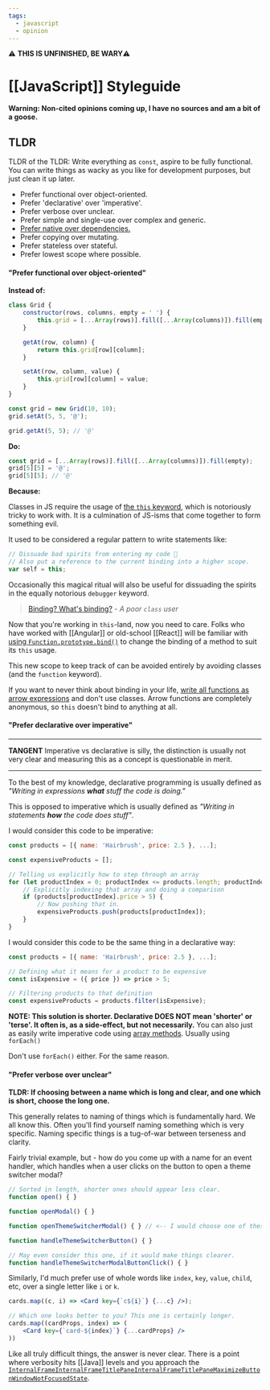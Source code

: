 ```yaml
---
tags:
  - javascript
  - opinion
---
```

⚠️ **THIS IS UNFINISHED, BE WARY**⚠️ 

# [[JavaScript]] Styleguide

**Warning: Non-cited opinions coming up, I have no sources and am a bit of a goose.**

## TLDR

TLDR of the TLDR: Write everything as `const`, aspire to be fully functional.
You can write things as wacky as you like for development purposes, but just clean it up later.

- Prefer functional over object-oriented.
- Prefer 'declarative' over 'imperative'.
- Prefer verbose over unclear.
- Prefer simple and single-use over complex and generic.
- [Prefer native over dependencies.](#Don't%20Use%20Lodash)
- Prefer copying over mutating.
- Prefer stateless over stateful.
- Prefer lowest scope where possible.

#### "Prefer functional over object-oriented"

**Instead of:**
```js
class Grid {
	constructor(rows, columns, empty = ' ') {
		this.grid = [...Array(rows)].fill([...Array(columns)]).fill(empty);
	}

	getAt(row, column) {
		return this.grid[row][column];
	}

	setAt(row, column, value) {
		this.grid[row][column] = value;
	}
}

const grid = new Grid(10, 10);
grid.setAt(5, 5, '@');

grid.getAt(5, 5); // '@'
```

**Do:**
```js
const grid = [...Array(rows)].fill([...Array(columns)]).fill(empty);
grid[5][5] = '@';
grid[5][5]; // '@'
```

**Because:**

Classes in JS require the usage of [the `this` keyword](https://developer.mozilla.org/en-US/docs/Web/JavaScript/Reference/Operators/this), which is notoriously tricky to work with. It is a culmination of JS-isms that come together to form something evil.

It used to be considered a regular pattern to write statements like:
```js
// Dissuade bad spirits from entering my code 👻
// Also put a reference to the current binding into a higher scope.
var self = this;
```

Occasionally this magical ritual will also be useful for dissuading the spirits in the equally notorious `debugger` keyword.

> [Binding? What's binding?](https://developer.mozilla.org/en-US/docs/Glossary/Binding)
> *- A poor `class` user*

Now that you're working in `this`-land, now you need to care.
Folks who have worked with [[Angular]] or old-school [[React]] will be familiar with [using `Function.prototype.bind()`](https://developer.mozilla.org/en-US/docs/Web/JavaScript/Reference/Global_objects/Function/bind) to change the binding of a method to suit its `this` usage.

This new scope to keep track of can be avoided entirely by avoiding classes (and the `function` keyword).

If you want to never think about binding in your life, [write all functions as arrow expressions](https://developer.mozilla.org/en-US/docs/Web/JavaScript/Reference/Functions/Arrow_functions) and don't use classes.
Arrow functions are completely anonymous, so `this` doesn't bind to anything at all.

#### "Prefer declarative over imperative"

---

**TANGENT**
Imperative vs declarative is silly, the distinction is usually not very clear and measuring this as a concept is questionable in merit.

---

To the best of my knowledge, declarative programming is usually defined as *"Writing in expressions **what** stuff the code is doing."*

This is opposed to imperative which is usually defined as *"Writing in statements **how** the code does stuff"*.

I would consider this code to be imperative:
```js
const products = [{ name: 'Hairbrush', price: 2.5 }, ...];

const expensiveProducts = [];

// Telling us explicitly how to step through an array
for (let productIndex = 0; productIndex <= products.length; productIndex++) {
	// Explicitly indexing that array and doing a comparison
	if (products[productIndex].price > 5) {
		// Now pushing that in.
		expensiveProducts.push(products[productIndex]);
	}
}
```

I would consider this code to be the same thing in a declarative way:
```js
const products = [{ name: 'Hairbrush', price: 2.5 }, ...];

// Defining what it means for a product to be expensive
const isExpensive = ({ price }) => price > 5;

// Filtering products to that definition
const expensiveProducts = products.filter(isExpensive);
```

**NOTE: This solution is shorter. Declarative DOES NOT mean 'shorter' or 'terse'. It often is, as a side-effect, but not necessarily.**
You can also just as easily write imperative code using [array methods](../Arrays). Usually using `forEach()`

Don't use `forEach()` either. For the same reason.

#### "Prefer verbose over unclear"

**TLDR: If choosing between a name which is long and clear, and one which is short, choose the long one.**

This generally relates to naming of things which is fundamentally hard. We all know this.
Often you'll find yourself naming something which is very specific. Naming specific things is a tug-of-war between terseness and clarity.

Fairly trivial example, but - how do you come up with a name for an event handler, which handles when a user clicks on the button to open a theme switcher modal?
```js
// Sorted in length, shorter ones should appear less clear.
function open() { }

function openModal() { } 

function openThemeSwitcherModal() { } // <-- I would choose one of these.

function handleThemeSwitcherButton() { }

// May even consider this one, if it would make things clearer.
function handleThemeSwitcherModalButtonClick() { }
```

Similarly, I'd much prefer use of whole words like `index`, `key`, `value`, `child`, etc, over a single letter like `i` or `k`.

```jsx
cards.map((c, i) => <Card key={`c${i}`} {...c} />);

// Which one looks better to you? This one is certainly longer.
cards.map((cardProps, index) => (
	<Card key={`card-${index}`} {...cardProps} />
))
```

Like all truly difficult things, the answer is never clear.
There is a point where verbosity hits [[Java]] levels and you approach the  [`InternalFrameInternalFrameTitlePaneInternalFrameTitlePaneMaximizeButtonWindowNotFocusedState`](https://github.com/zxlooong/jdk16045/blob/master/com/sun/java/swing/plaf/nimbus/InternalFrameInternalFrameTitlePaneInternalFrameTitlePaneMaximizeButtonWindowNotFocusedState.java).
